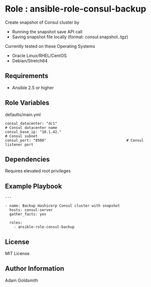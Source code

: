 Role : ansible-role-consul-backup
=================================

Create snapshot of Consul cluster by
* Running the snapshot save API call
* Saving snapshot file locally (format: consul.snapshot.<epoch>.tgz)

Currently tested on these Operating Systems
* Oracle Linux/RHEL/CentOS
* Debian/Stretch64

Requirements
------------

* Ansible 2.5 or higher

Role Variables
--------------

defaults/main.yml
```
consul_datacenter: "dc1"                                                                        # Consul datacenter name
consul_base_ip: "10.1.42."                                                                      # Consul subnet
consul_port: "8500"										# Consul listener port
```

Dependencies
------------

Requires elevated root privileges

Example Playbook
----------------

```
---

- name: Backup Hashicorp Consul cluster with snapshot
  hosts: consul-server
  gather_facts: yes

  roles:
    - ansible-role-consul-backup
```

License
-------

MIT License

Author Information
------------------

Adam Goldsmith

